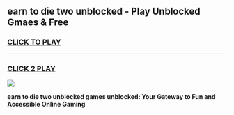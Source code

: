 
## earn to die two unblocked - Play Unblocked Gmaes & Free
<h3>
<a href="https://news.freeplayer.one?title=earn_to_die_two_unblocked&ref=16F">CLICK TO PLAY</a></h3>
<hr>

<h3>
<a href="https://news.freeplayer.one?title=earn_to_die_two_unblocked&ref=16F">CLICK 2 PLAY</a>
  
</h3>

<a href="https://news.freeplayer.one?title=earn_to_die_two_unblocked&ref=16F/"><img src="https://clearcache.store/games.png"></a>


**earn to die two unblocked games unblocked: Your Gateway to Fun and Accessible Online Gaming**
